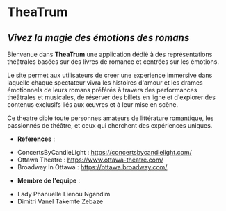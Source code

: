 # TheaTrum 
## _Vivez la magie des émotions des romans_

Bienvenue dans **TheaTrum** une application dédié à des représentations théâtrales basées sur des livres de romance et centrées sur les émotions.

Le site permet aux utilisateurs de creer une experience immersive dans laquelle chaque spectateur vivra les histoires d'amour et les drames émotionnels de leurs romans préférés à travers des performances théâtrales et musicales, de réserver des billets en ligne et d'explorer des contenus exclusifs liés aux œuvres et à leur mise en scène.

Ce theatre cible toute personnes amateurs de littérature romantique, les passionnés de théâtre, et ceux qui cherchent des expériences uniques.

*  **References** : 
- ConcertsByCandleLight :  https://concertsbycandlelight.com/
- Ottawa Theatre : https://www.ottawa-theatre.com/
- Broadway In Ottawa : https://ottawa.broadway.com/


 *  **Membre de l'equipe** :
  - Lady Phanuelle Lienou Ngandim
  - Dimitri Vanel Takemte Zebaze

